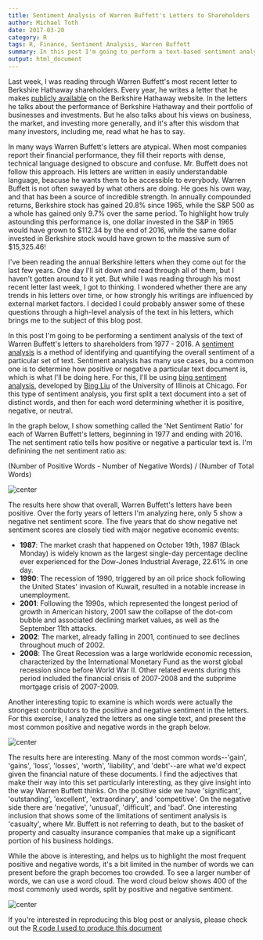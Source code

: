 ```yaml
---
title: Sentiment Analysis of Warren Buffett's Letters to Shareholders
author: Michael Toth
date: 2017-03-20
category: R
tags: R, Finance, Sentiment Analysis, Warren Buffett
summary: In this post I'm going to perform a text-based sentiment analysis of Warren Buffett's Berkshire Hathaway letters to shareholders from 1977 through 2016
output: html_document
---
```


Last week, I was reading through Warren Buffett's most recent letter to Berkshire Hathaway shareholders. Every year, he writes a letter that he makes [publicly available](http://www.berkshirehathaway.com/letters/letters.html) on the Berkshire Hathaway website. In the letters he talks about the performance of Berkshire Hathaway and their portfolio of businesses and investments. But he also talks about his views on business, the market, and investing more generally, and it's after this wisdom that many investors, including me, read what he has to say. 

In many ways Warren Buffett's letters are atypical. When most companies report their financial performance, they fill their reports with dense, technical language designed to obscure and confuse. Mr. Buffett does not follow this approach. His letters are written in easily understandable language, beacuse he wants them to be accessible to everybody. Warren Buffett is not often swayed by what others are doing. He goes his own way, and that has been a source of incredible strength. In annually compounded returns, Berkshire stock has gained 20.8% since 1965, while the S&P 500 as a whole has gained only 9.7% over the same period. To highlight how truly astounding this performance is, one dollar invested in the S&P in 1965 would have grown to $112.34 by the end of 2016, while the same dollar invested in Berkshire stock would have grown to the massive sum of $15,325.46!

I've been reading the annual Berkshire letters when they come out for the last few years. One day I'll sit down and read through all of them, but I haven't gotten around to it yet. But while I was reading through his most recent letter last week, I got to thinking. I wondered whether there are any trends in his letters over time, or how strongly his writings are influenced by external market factors. I decided I could probably answer some of these questions through a high-level analysis of the text in his letters, which brings me to the subject of this blog post. 

In this post I'm going to be performing a sentiment analysis of the text of Warren Buffett's letters to shareholders from 1977 - 2016. A [sentiment analysis](https://en.wikipedia.org/wiki/Sentiment_analysis) is a method of identifying and quantifying the overall sentiment of a particular set of text. Sentiment analysis has many use cases, bu a common one is to determine how positive or negative a particular text document is, which is what I'll be doing here. For this, I'll be using [bing sentiment analysis](https://www.cs.uic.edu/~liub/FBS/sentiment-analysis.html), developed by [Bing Liu](https://www.cs.uic.edu/~liub/) of the University of Illinois at Chicago. For this type of sentiment analysis, you first split a text document into a set of distinct words, and then for each word determining whether it is positive, negative, or neutral.  

In the graph below, I show something called the 'Net Sentiment Ratio' for each of Warren Buffett's letters, beginning in 1977 and ending with 2016. The net sentiment ratio tells how positive or negative a particular text is. I'm definining the net sentiment ratio as: 

(Number of Positive Words - Number of Negative Words) / (Number of Total Words)







<img src="/figures/berkshire_hathaway_sentiment/plotting-1.png" title="center" alt="center" style="display: block; margin: auto;" />

The results here show that overall, Warren Buffett's letters have been positive. Over the forty years of letters I'm analyzing here, only 5 show a negative net sentiment score. The five years that do show negative net sentiment scores are closely tied with major negative economic events:

* **1987**: The market crash that happened on October 19th, 1987 (Black Monday) is widely known as the largest single-day percentage decline ever experienced for the Dow-Jones Industrial Average, 22.61% in one day.
* **1990**: The recession of 1990, triggered by an oil price shock following the United States' invasion of Kuwait, resulted in a notable increase in unemployment.
* **2001**: Following the 1990s, which represented the longest period of growth in American history, 2001 saw the collapse of the dot-com bubble and associated declining market values, as well as the September 11th attacks.
* **2002**: The market, already falling in 2001, continued to see declines throughout much of 2002.
* **2008**: The Great Recession was a large worldwide economic recession, characterized by the International Monetary Fund as the worst global recession since before World War II. Other related events during this period included the financial crisis of 2007-2008 and the subprime mortgage crisis of 2007-2009.


Another interesting topic to examine is which words were actually the strongest contributors to the positive and negative sentiment in the letters. For this exercise, I analyzed the letters as one single text, and present the most common positive and negative words in the graph below.

<img src="/figures/berkshire_hathaway_sentiment/sentiment_list-1.png" title="center" alt="center" style="display: block; margin: auto;" />

The results here are interesting. Many of the most common words--'gain', 'gains', 'loss', 'losses', 'worth', 'liability', and 'debt'--are what we'd expect given the financial nature of these documents. I find the adjectives that make their way into this set particularly interesting, as they give insight into the way Warren Buffett thinks. On the positive side we have 'significant', 'outstanding', 'excellent', 'extraordinary', and 'competitive'. On the negative side there are 'negative', 'unusual', 'difficult', and 'bad'. One interesting inclusion that shows some of the limitations of sentiment analysis is 'casualty', where Mr. Buffett is not referring to death, but to the basket of property and casualty insurance companies that make up a significant portion of his business holdings. 

While the above is interesting, and helps us to highlight the most frequent positive and negative words, it's a bit limited in the number of words we can present before the graph becomes too crowded. To see a larger number of words, we can use a word cloud. The word cloud below shows 400 of the most commonly used words, split by positive and negative sentiment. 

<img src="/figures/berkshire_hathaway_sentiment/wordcloud-1.png" title="center" alt="center" style="display: block; margin: auto;" />

If you're interested in reproducing this blog post or analysis, please check out the [R code I used to produce this document](https://github.com/michaeltoth/michaeltoth/blob/master/content/_R/berkshire_hathaway_sentiment.Rmd)
